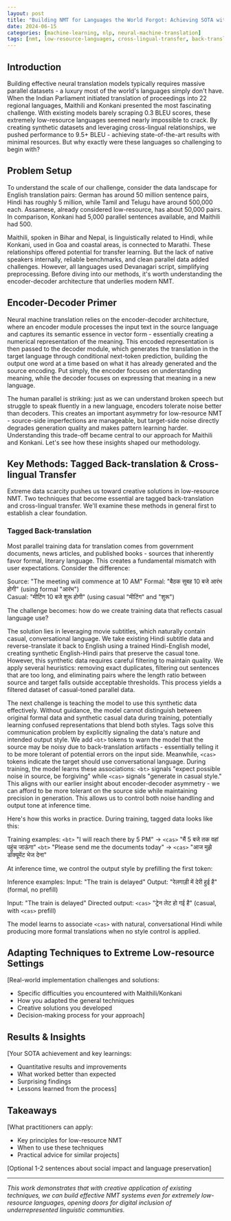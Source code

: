 ```yaml
---
layout: post
title: "Building NMT for Languages the World Forgot: Achieving SOTA with Maithili and Konkani"
date: 2024-06-15
categories: [machine-learning, nlp, neural-machine-translation]
tags: [nmt, low-resource-languages, cross-lingual-transfer, back-translation, maithili, konkani]
---
```


## Introduction

Building effective neural translation models typically requires massive parallel datasets - a luxury most of the world's languages simply don't have. When the Indian Parliament initiated translation of proceedings into 22 regional languages, Maithili and Konkani presented the most fascinating challenge. With existing models barely scraping 0.3 BLEU scores, these extremely low-resource languages seemed nearly impossible to crack. By creating synthetic datasets and leveraging cross-lingual relationships, we pushed performance to 9.5+ BLEU - achieving state-of-the-art results with minimal resources. But why exactly were these languages so challenging to begin with?

## Problem Setup

To understand the scale of our challenge, consider the data landscape for English translation pairs: German has around 50 million sentence pairs, Hindi has roughly 5 million, while Tamil and Telugu have around 500,000 each. Assamese, already considered low-resource, has about 50,000 pairs. In comparison, Konkani had 5,000 parallel sentences available, and Maithili had 500.

Maithili, spoken in Bihar and Nepal, is linguistically related to Hindi, while Konkani, used in Goa and coastal areas, is connected to Marathi. These relationships offered potential for transfer learning. But the lack of native speakers internally, reliable benchmarks, and clean parallel data added challenges. However, all languages used Devanagari script, simplifying preprocessing. Before diving into our methods, it's worth understanding the encoder-decoder architecture that underlies modern NMT.

## Encoder-Decoder Primer

Neural machine translation relies on the encoder-decoder architecture, where an encoder module processes the input text in the source language and captures its semantic essence in vector form - essentially creating a numerical representation of the meaning. This encoded representation is then passed to the decoder module, which generates the translation in the target language through conditional next-token prediction, building the output one word at a time based on what it has already generated and the source encoding. Put simply, the encoder focuses on understanding meaning, while the decoder focuses on expressing that meaning in a new language.

The human parallel is striking: just as we can understand broken speech but struggle to speak fluently in a new language, encoders tolerate noise better than decoders. This creates an important asymmetry for low-resource NMT - source-side imperfections are manageable, but target-side noise directly degrades generation quality and makes pattern learning harder. Understanding this trade-off became central to our approach for Maithili and Konkani. Let's see how these insights shaped our methodology.

## Key Methods: Tagged Back-translation & Cross-lingual Transfer

Extreme data scarcity pushes us toward creative solutions in low-resource NMT. Two techniques that become essential are tagged back-translation and cross-lingual transfer. We'll examine these methods in general first to establish a clear foundation.

### Tagged Back-translation

Most parallel training data for translation comes from government documents, news articles, and published books - sources that inherently favor formal, literary language. This creates a fundamental mismatch with user expectations. Consider the difference:

Source: "The meeting will commence at 10 AM"
Formal: "बैठक सुबह 10 बजे आरंभ होगी" (using formal "आरंभ")  
Casual: "मीटिंग 10 बजे शुरू होगी" (using casual "मीटिंग" and "शुरू")

The challenge becomes: how do we create training data that reflects casual language use?

The solution lies in leveraging movie subtitles, which naturally contain casual, conversational language. We take existing Hindi subtitle data and reverse-translate it back to English using a trained Hindi-English model, creating synthetic English-Hindi pairs that preserve the casual tone. However, this synthetic data requires careful filtering to maintain quality. We apply several heuristics: removing exact duplicates, filtering out sentences that are too long, and eliminating pairs where the length ratio between source and target falls outside acceptable thresholds. This process yields a filtered dataset of casual-toned parallel data.

The next challenge is teaching the model to use this synthetic data effectively. Without guidance, the model cannot distinguish between original formal data and synthetic casual data during training, potentially learning confused representations that blend both styles. Tags solve this communication problem by explicitly signaling the data's nature and intended output style. We add `<bt>` tokens to warn the model that the source may be noisy due to back-translation artifacts - essentially telling it to be more tolerant of potential errors on the input side. Meanwhile, `<cas>` tokens indicate the target should use conversational language. During training, the model learns these associations: `<bt>` signals "expect possible noise in source, be forgiving" while `<cas>` signals "generate in casual style." This aligns with our earlier insight about encoder-decoder asymmetry - we can afford to be more tolerant on the source side while maintaining precision in generation. This allows us to control both noise handling and output tone at inference time.

Here's how this works in practice. During training, tagged data looks like this:

Training examples:
`<bt>` "I will reach there by 5 PM" → `<cas>` "मैं 5 बजे तक वहां पहुंच जाऊंगा"
`<bt>` "Please send me the documents today" → `<cas>` "आज मुझे डॉक्यूमेंट भेज देना"

At inference time, we control the output style by prefilling the first token:

Inference examples:
Input: "The train is delayed"
Output: "रेलगाड़ी में देरी हुई है" (formal, no prefill)

Input: "The train is delayed"
Directed output: `<cas>` "ट्रेन लेट हो गई है" (casual, with `<cas>` prefill)

The model learns to associate `<cas>` with natural, conversational Hindi while producing more formal translations when no style control is applied.

## Adapting Techniques to Extreme Low-resource Settings

[Real-world implementation challenges and solutions:
- Specific difficulties you encountered with Maithili/Konkani
- How you adapted the general techniques
- Creative solutions you developed
- Decision-making process for your approach]

## Results & Insights

[Your SOTA achievement and key learnings:
- Quantitative results and improvements
- What worked better than expected
- Surprising findings
- Lessons learned from the process]

## Takeaways

[What practitioners can apply:
- Key principles for low-resource NMT
- When to use these techniques
- Practical advice for similar projects]

[Optional 1-2 sentences about social impact and language preservation]

---

*This work demonstrates that with creative application of existing techniques, we can build effective NMT systems even for extremely low-resource languages, opening doors for digital inclusion of underrepresented linguistic communities.*